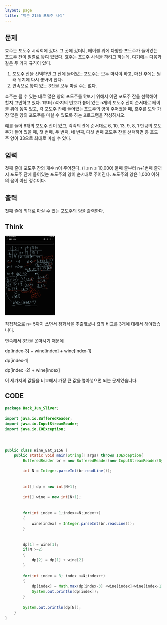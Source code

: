 ```yaml
---
layout: page
title: "백준 2156 포도주 시식"
---
```



## 문제

효주는 포도주 시식회에 갔다. 그 곳에 갔더니, 테이블 위에 다양한 포도주가 들어있는 포도주 잔이 일렬로 놓여 있었다. 효주는 포도주 시식을 하려고 하는데, 여기에는 다음과 같은 두 가지 규칙이 있다.

1. 포도주 잔을 선택하면 그 잔에 들어있는 포도주는 모두 마셔야 하고, 마신 후에는 원래 위치에 다시 놓아야 한다.
2. 연속으로 놓여 있는 3잔을 모두 마실 수는 없다.

효주는 될 수 있는 대로 많은 양의 포도주를 맛보기 위해서 어떤 포도주 잔을 선택해야 할지 고민하고 있다. 1부터 n까지의 번호가 붙어 있는 n개의 포도주 잔이 순서대로 테이블 위에 놓여 있고, 각 포도주 잔에 들어있는 포도주의 양이 주어졌을 때, 효주를 도와 가장 많은 양의 포도주를 마실 수 있도록 하는 프로그램을 작성하시오. 

예를 들어 6개의 포도주 잔이 있고, 각각의 잔에 순서대로 6, 10, 13, 9, 8, 1 만큼의 포도주가 들어 있을 때, 첫 번째, 두 번째, 네 번째, 다섯 번째 포도주 잔을 선택하면 총 포도주 양이 33으로 최대로 마실 수 있다.



## 입력

첫째 줄에 포도주 잔의 개수 n이 주어진다. (1 ≤ n ≤ 10,000) 둘째 줄부터 n+1번째 줄까지 포도주 잔에 들어있는 포도주의 양이 순서대로 주어진다. 포도주의 양은 1,000 이하의 음이 아닌 정수이다.



## 출력

첫째 줄에 최대로 마실 수 있는 포도주의 양을 출력한다.



## Think

<img src=".\images\Screenshot_20220919-192439_Samsung Notes.jpg" alt="Screenshot_20220919-192439_Samsung Notes" style="zoom: 25%;" />

직접적으로 n= 5까지 쓰면서 점화식을 추출해보니 값의 비교를 3개에 대해서 해야했습니다.

연속해서 3잔을 못마시기 때문에

dp[index-3] + wine[index] + wine[index-1]

dp[index-1]

dp[index -2] + wine[index]

이 세가지의 값들을 비교해서 가장 큰 값을 뽑아넣으면 되는 문제였습니다.



## CODE

```java
package Back_Jun_Sliver;

import java.io.BufferedReader;
import java.io.InputStreamReader;
import java.io.IOException;



public class Wine_Eat_2156 {
	public static void main(String[] args) throws IOException{
		BufferedReader br = new BufferedReader(new InputStreamReader(System.in));
		
		int N = Integer.parseInt(br.readLine());
		
		
		int[] dp = new int[N+1];
		
		int[] wine = new int[N+1];
		
		
		for(int index = 1;index<=N;index++)
		{
			wine[index] = Integer.parseInt(br.readLine());
		}
		
		
		dp[1] = wine[1];
		if(N >=2)
		{
			dp[2] = dp[1] + wine[2];
		}
		
		for(int index = 3; index <=N;index++)
		{
			dp[index] = Math.max(dp[index-3] +wine[index]+wine[index-1],Math.max(dp[index-1],dp[index-2]+wine[index]));
			System.out.println(dp[index]);
		}
		
		System.out.println(dp[N]);
	}
}

```











